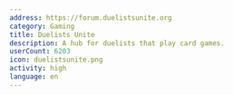 ```yaml
---
address: https://forum.duelistsunite.org
category: Gaming
title: Duelists Unite
description: A hub for duelists that play card games.
userCount: 6203
icon: duelistsunite.png
activity: high
language: en
---
```

